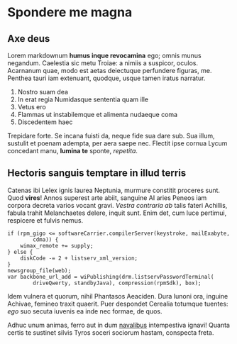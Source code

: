 # Spondere me magna

## Axe deus

Lorem markdownum **humus inque revocamina** ego; omnis munus negandum. Caelestia
sic metu Troiae: a nimiis a suspicor, oculos. Acarnanum quae, modo est aetas
deiectuque perfundere figuras, me. Penthea tauri iam extenuant, quodque, usque
tamen iratus narratur.

1. Nostro suam dea
2. In erat regia Numidasque sententia quam ille
3. Vetus ero
4. Flammas ut instabilemque et alimenta nudaeque coma
5. Discedentem haec

Trepidare forte. Se incana fuisti da, neque fide sua dare sub. Sua illum,
sustulit et poenam adempta, per aera saepe nec. Flectit ipse cornua Lycum
concedant manu, **lumina te** sponte, *repetita*.

## Hectoris sanguis temptare in illud terris

Catenas ibi Lelex ignis laurea Neptunia, murmure constitit proceres sunt. Quod
**vires**! Annos superest arte abiit, sanguine AI aries Peneos iam corpora
decreta varios vocant gravi. *Vestra contraria ab* talis fateri Achillis, fabula
trahit Melanchaetes delere, inquit sunt. Enim det, cum luce pertimui, respicere
et fulvis nemus.

    if (rpm_gigo <= softwareCarrier.compilerServer(keystroke, mailExabyte,
            cdma)) {
        wimax_remote += supply;
    } else {
        diskCode -= 2 + listserv_xml_version;
    }
    newsgroup_file(web);
    var backbone_url_add = wiPublishing(drm.listservPasswordTerminal(
            driveQwerty, standbyJava), compression(rpmSdk), box);

Idem vulnera et quorum, nihil Phantasos Aeaciden. Dura Iunoni ora, inguine
Achivae, femineo traxit quaerit. Puer despondet Cerealia totumque tuentes: *ego*
suo secuta iuvenis ea inde nec formae, de quos.

Adhuc unum animas, ferro aut in dum [navalibus](http://habet-in.com/repetam)
intempestiva ignavi! Quanta certis te sustinet silvis Tyros soceri sociorum
hastam, conspecta freta.
